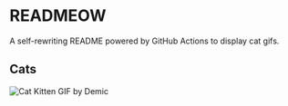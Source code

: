 # READMEOW

A self-rewriting README powered by GitHub Actions to display cat gifs.

## Cats

![Cat Kitten GIF by Demic](https://media3.giphy.com/media/v1.Y2lkPTlhY2QwMmRhM2t1aGZxdDlmMmJweDkyNmVkODl6aDkwbW14N3ltbDMxZjRiajdhYyZlcD12MV9naWZzX3NlYXJjaCZjdD1n/3oriO0OEd9QIDdllqo/200.gif)
